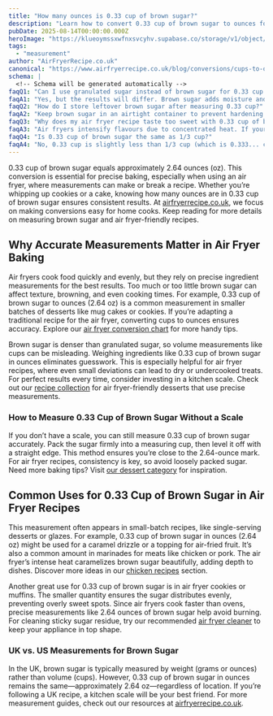 ```yaml
---
title: "How many ounces is 0.33 cup of brown sugar?"
description: "Learn how to convert 0.33 cup of brown sugar to ounces for perfect baking every time. Includes UK measurements and air fryer tips!"
pubDate: 2025-08-14T00:00:00.000Z
heroImage: "https://klueoymssxwfnxsvcyhv.supabase.co/storage/v1/object/public/Shmucket/how-many-ounces-is-0-33-cup-of-brown-sugar.webp"
tags:
  - "measurement"
author: "AirFryerRecipe.co.uk"
canonical: "https://www.airfryerrecipe.co.uk/blog/conversions/cups-to-ounces/how-many-ounces-is-0-33-cup-of-brown-sugar"
schema: |
  <!-- Schema will be generated automatically -->
faqQ1: "Can I use granulated sugar instead of brown sugar for 0.33 cup in an air fryer recipe?"
faqA1: "Yes, but the results will differ. Brown sugar adds moisture and a caramel-like flavour due to its molasses content. If substituting, use the same weight (2.64 oz) of granulated sugar, but expect a drier, crisper texture in air fryer recipes."
faqQ2: "How do I store leftover brown sugar after measuring 0.33 cup?"
faqA2: "Keep brown sugar in an airtight container to prevent hardening. If it clumps, place a slice of bread or a damp paper towel in the container overnight to restore moisture. Proper storage ensures accurate measurements for future air fryer recipes."
faqQ3: "Why does my air fryer recipe taste too sweet with 0.33 cup of brown sugar?"
faqA3: "Air fryers intensify flavours due to concentrated heat. If your dish is overly sweet, try reducing the brown sugar by 10-15% or balancing it with acidic ingredients like lemon juice. Always measure carefully for the best results."
faqQ4: "Is 0.33 cup of brown sugar the same as 1/3 cup?"
faqA4: "No, 0.33 cup is slightly less than 1/3 cup (which is 0.333... cup). For precision in air fryer baking, stick to the exact measurement of 0.33 cup (2.64 oz) to avoid minor discrepancies that could affect your recipe."
---
```

<p>0.33 cup of brown sugar equals approximately 2.64 ounces (oz). This conversion is essential for precise baking, especially when using an air fryer, where measurements can make or break a recipe. Whether you’re whipping up cookies or a cake, knowing how many ounces are in 0.33 cup of brown sugar ensures consistent results. At <a href=https://www.airfryerrecipe.co.uk>airfryerrecipe.co.uk</a>, we focus on making conversions easy for home cooks. Keep reading for more details on measuring brown sugar and air fryer-friendly recipes.</p>  

<h2>Why Accurate Measurements Matter in Air Fryer Baking</h2>  
<p>Air fryers cook food quickly and evenly, but they rely on precise ingredient measurements for the best results. Too much or too little brown sugar can affect texture, browning, and even cooking times. For example, 0.33 cup of brown sugar to ounces (2.64 oz) is a common measurement in smaller batches of desserts like mug cakes or cookies. If you’re adapting a traditional recipe for the air fryer, converting cups to ounces ensures accuracy. Explore our <a href=https://www.airfryerrecipe.co.uk/air-fryer-conversion-chart>air fryer conversion chart</a> for more handy tips.</p>  

<p>Brown sugar is denser than granulated sugar, so volume measurements like cups can be misleading. Weighing ingredients like 0.33 cup of brown sugar in ounces eliminates guesswork. This is especially helpful for air fryer recipes, where even small deviations can lead to dry or undercooked treats. For perfect results every time, consider investing in a kitchen scale. Check out our <a href=https://www.airfryerrecipe.co.uk/recipes>recipe collection</a> for air fryer-friendly desserts that use precise measurements.</p>  

<h3>How to Measure 0.33 Cup of Brown Sugar Without a Scale</h3>  
<p>If you don’t have a scale, you can still measure 0.33 cup of brown sugar accurately. Pack the sugar firmly into a measuring cup, then level it off with a straight edge. This method ensures you’re close to the 2.64-ounce mark. For air fryer recipes, consistency is key, so avoid loosely packed sugar. Need more baking tips? Visit <a href=https://www.airfryerrecipe.co.uk/recipe-category/dessert>our dessert category</a> for inspiration.</p>  

<h2>Common Uses for 0.33 Cup of Brown Sugar in Air Fryer Recipes</h2>  
<p>This measurement often appears in small-batch recipes, like single-serving desserts or glazes. For example, 0.33 cup of brown sugar in ounces (2.64 oz) might be used for a caramel drizzle or a topping for air-fried fruit. It’s also a common amount in marinades for meats like chicken or pork. The air fryer’s intense heat caramelizes brown sugar beautifully, adding depth to dishes. Discover more ideas in our <a href=https://www.airfryerrecipe.co.uk/recipe-category/chicken>chicken recipes</a> section.</p>  

<p>Another great use for 0.33 cup of brown sugar is in air fryer cookies or muffins. The smaller quantity ensures the sugar distributes evenly, preventing overly sweet spots. Since air fryers cook faster than ovens, precise measurements like 2.64 ounces of brown sugar help avoid burning. For cleaning sticky sugar residue, try our recommended <a href=https://www.airfryerrecipe.co.uk/air-fryer-cleaner>air fryer cleaner</a> to keep your appliance in top shape.</p>  

<h3>UK vs. US Measurements for Brown Sugar</h3>  
<p>In the UK, brown sugar is typically measured by weight (grams or ounces) rather than volume (cups). However, 0.33 cup of brown sugar in ounces remains the same—approximately 2.64 oz—regardless of location. If you’re following a UK recipe, a kitchen scale will be your best friend. For more measurement guides, check out our resources at <a href=https://www.airfryerrecipe.co.uk>airfryerrecipe.co.uk</a>.</p>
